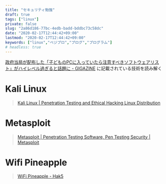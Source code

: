 ```yaml
---
title: "セキュリティ勉強"
draft: true
tags: ["linux"]
private: false
slug: "2a86d186-77bc-4edb-badd-bddbc73c58dc"
date: "2020-02-17T12:44:42+09:00"
lastmod: "2020-02-17T12:44:42+09:00"
keywords: ["linux","ベジプロ","プログ","プログラム"]
# headless: true
---
```


[政府当局が配布した「子どものPCに入っていたら注意すべきソフトウェアリスト」がハイレベル過ぎると話題に - GIGAZINE](https://gigazine.net/news/20200214-abnormally-high-security-knowledge-kids/) に記載されている技術を読み解く

# Kali Linux

> [Kali Linux | Penetration Testing and Ethical Hacking Linux Distribution](https://www.kali.org/)

# Metasploit

> [Metasploit | Penetration Testing Software, Pen Testing Security | Metasploit](https://www.metasploit.com/)

# Wifi Pineapple

> [WiFi Pineapple - Hak5](https://shop.hak5.org/products/wifi-pineapple)
